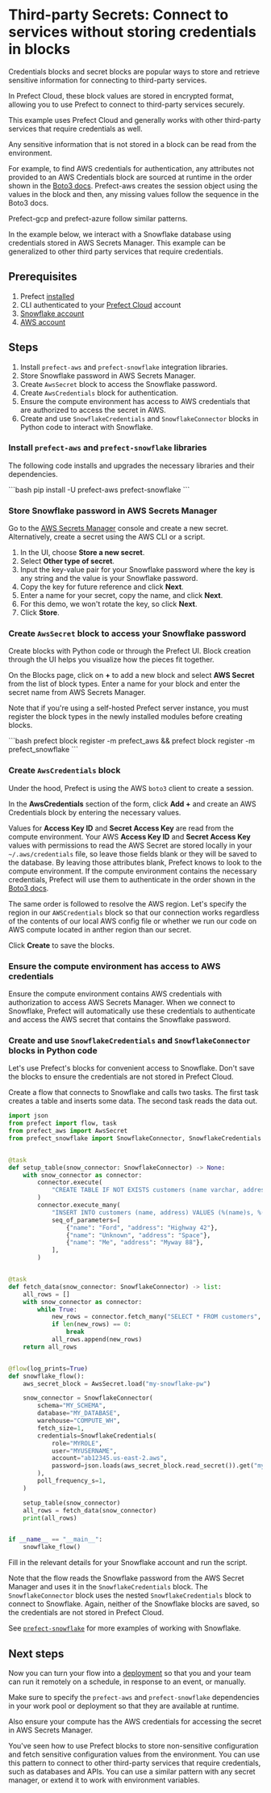 # Third-party Secrets: Connect to services without storing credentials in blocks

Credentials blocks and secret blocks are popular ways to store and retrieve sensitive information for connecting to third-party services.

In Prefect Cloud, these block values are stored in encrypted format, allowing you to use Prefect to connect to third-party services securely.

This example uses Prefect Cloud and generally works with other third-party services that require credentials as well.

Any sensitive information that is not stored in a block can be read from the environment.

For example, to find AWS credentials for authentication, any attributes not provided to an AWS Credentials block are sourced at runtime in the order shown in the [Boto3 docs](https://boto3.amazonaws.com/v1/documentation/api/latest/guide/credentials.html#configuring-credentials).
Prefect-aws creates the session object using the values in the block and then, any missing values follow the sequence in the Boto3 docs.

Prefect-gcp and prefect-azure follow similar patterns.

In the example below, we interact with a Snowflake database using credentials stored in AWS Secrets Manager.
This example can be generalized to other third party services that require credentials.

## Prerequisites

1. Prefect [installed](/getting-started/installation)
1. CLI authenticated to your [Prefect Cloud](https://app.prefect.cloud) account
1. [Snowflake account](https://www.snowflake.com/)
1. [AWS account](https://aws.amazon.com/)

## Steps

1. Install `prefect-aws` and `prefect-snowflake` integration libraries.
1. Store Snowflake password in AWS Secrets Manager.
1. Create `AwsSecret` block to access the Snowflake password.
1. Create `AwsCredentials` block for authentication.
1. Ensure the compute environment has access to AWS credentials that are authorized to access the secret in AWS.
1. Create and use `SnowflakeCredentials` and `SnowflakeConnector` blocks in Python code to interact with Snowflake.

### Install `prefect-aws` and `prefect-snowflake` libraries

The following code installs and upgrades the necessary libraries and their dependencies.

<div class="terminal">
```bash
pip install -U prefect-aws prefect-snowflake
```
</div>

### Store Snowflake password in AWS Secrets Manager

Go to the [AWS Secrets Manager](https://aws.amazon.com/secrets-manager/) console and create a new secret.
Alternatively, create a secret using the AWS CLI or a script.

1. In the UI, choose **Store a new secret**.
1. Select **Other type of secret**.
1. Input the key-value pair for your Snowflake password where the key is any string and the value is your Snowflake password.
1. Copy the key for future reference and click **Next**.
1. Enter a name for your secret, copy the name, and click **Next**.
1. For this demo, we won't rotate the key, so click **Next**.
1. Click **Store**.

### Create `AwsSecret` block to access your Snowflake password

Create blocks with Python code or through the Prefect UI. Block creation through the UI helps you visualize how the pieces fit together.

On the Blocks page, click on **+** to add a new block and select **AWS Secret** from the list of block types.
Enter a name for your block and enter the secret name from AWS Secrets Manager.

Note that if you're using a self-hosted Prefect server instance, you must register the block types in the newly installed modules before creating blocks.

<div class="terminal">
```bash
prefect block register -m prefect_aws && prefect block register -m prefect_snowflake
```
</div>

### Create `AwsCredentials` block

Under the hood, Prefect is using the AWS `boto3` client to create a session.

In the **AwsCredentials** section of the form, click **Add +** and create an AWS Credentials block by entering the necessary values.

Values for **Access Key ID** and **Secret Access Key** are read from the compute environment.
Your AWS **Access Key ID** and **Secret Access Key** values with permissions to read the AWS Secret are stored locally in your `~/.aws/credentials` file, so leave those fields blank or they will be saved to the database.
By leaving those attributes blank, Prefect knows to look to the compute environment.
If the compute environment contains the necessary credentials, Prefect will use them to authenticate in the order shown in the [Boto3 docs](https://boto3.amazonaws.com/v1/documentation/api/latest/guide/credentials.html#configuring-credentials).

The same order is followed to resolve the AWS region.
Let's specify the region in our `AWSCredentials` block so that our connection works regardless of the contents of our local AWS config file or whether we run our code on AWS compute located in anther region than our secret.

Click **Create** to save the blocks.

### Ensure the compute environment has access to AWS credentials

Ensure the compute environment contains AWS credentials with authorization to access AWS Secrets Manager.
When we connect to Snowflake, Prefect will automatically use these credentials to authenticate and access the AWS secret that contains the Snowflake password.

### Create and use `SnowflakeCredentials` and `SnowflakeConnector` blocks in Python code

Let's use Prefect's blocks for convenient access to Snowflake.
Don't save the blocks to ensure the credentials are not stored in Prefect Cloud.

Create a flow that connects to Snowflake and calls two tasks.
The first task creates a table and inserts some data.
The second task reads the data out.

```python
import json
from prefect import flow, task
from prefect_aws import AwsSecret
from prefect_snowflake import SnowflakeConnector, SnowflakeCredentials


@task
def setup_table(snow_connector: SnowflakeConnector) -> None:
    with snow_connector as connector:
        connector.execute(
            "CREATE TABLE IF NOT EXISTS customers (name varchar, address varchar);"
        )
        connector.execute_many(
            "INSERT INTO customers (name, address) VALUES (%(name)s, %(address)s);",
            seq_of_parameters=[
                {"name": "Ford", "address": "Highway 42"},
                {"name": "Unknown", "address": "Space"},
                {"name": "Me", "address": "Myway 88"},
            ],
        )


@task
def fetch_data(snow_connector: SnowflakeConnector) -> list:
    all_rows = []
    with snow_connector as connector:
        while True:
            new_rows = connector.fetch_many("SELECT * FROM customers", size=2)
            if len(new_rows) == 0:
                break
            all_rows.append(new_rows)
    return all_rows


@flow(log_prints=True)
def snowflake_flow():
    aws_secret_block = AwsSecret.load("my-snowflake-pw")

    snow_connector = SnowflakeConnector(
        schema="MY_SCHEMA",
        database="MY_DATABASE",
        warehouse="COMPUTE_WH",
        fetch_size=1,
        credentials=SnowflakeCredentials(
            role="MYROLE",
            user="MYUSERNAME",
            account="ab12345.us-east-2.aws",
            password=json.loads(aws_secret_block.read_secret()).get("my-snowflake-pw"),
        ),
        poll_frequency_s=1,
    )

    setup_table(snow_connector)
    all_rows = fetch_data(snow_connector)
    print(all_rows)


if __name__ == "__main__":
    snowflake_flow()
```

Fill in the relevant details for your Snowflake account and run the script.

Note that the flow reads the Snowflake password from the AWS Secret Manager and uses it in the `SnowflakeCredentials` block.
The `SnowflakeConnector` block uses the nested `SnowflakeCredentials` block to connect to Snowflake.
Again, neither of the Snowflake blocks are saved, so the credentials are not stored in Prefect Cloud.

See [`prefect-snowflake`](/integrations/prefect-snowflake) for more examples of working with Snowflake.

## Next steps

Now you can turn your flow into a [deployment](/guides/prefect-deploy/) so that you and your team can run it remotely on a schedule, in response to an event, or manually.  

Make sure to specify the `prefect-aws` and `prefect-snowflake` dependencies in your work pool or deployment so that they are available at runtime.

Also ensure your compute has the AWS credentials for accessing the secret in AWS Secrets Manager.

You've seen how to use Prefect blocks to store non-sensitive configuration and fetch sensitive configuration values from the environment. You can use this pattern to connect to other third-party services that require credentials, such as databases and APIs. You can use a similar pattern with any secret manager, or extend it to work with environment variables.
